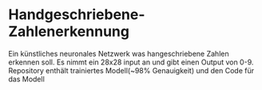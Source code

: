 # Handgeschriebene-Zahlenerkennung
Ein künstliches neuronales Netzwerk was hangeschriebene Zahlen erkennen soll. Es nimmt ein 28x28 input an und gibt einen Output von 0-9. Repository enthält trainiertes Modell(~98% Genauigkeit) und den Code für das Modell
